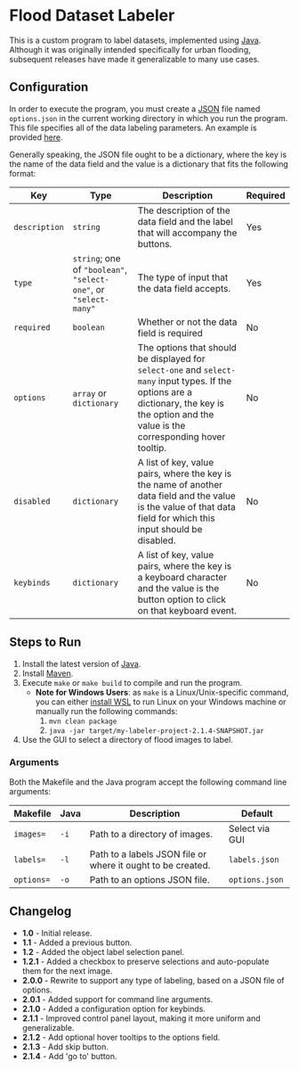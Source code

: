 # Flood Dataset Labeler

This is a custom program to label datasets, implemented using [Java](https://www.java.com/en/). Although it was originally intended specifically for urban flooding, subsequent releases have made it generalizable to many use cases.

## Configuration

In order to execute the program, you must create a [JSON](https://www.json.org/json-en.html) file named `options.json` in the current working directory in which you run the program. This file specifies all of the data labeling parameters. An example is provided [here](options.example.json).

Generally speaking, the JSON file ought to be a dictionary, where the key is the name of the data field and the value is a dictionary that fits the following format:

| Key | Type | Description | Required |
| ---- | ---- | ---- | ---- |
| `description` | `string` | The description of the data field and the label that will accompany the buttons. | Yes |
| `type` | `string`; one of `"boolean"`, `"select-one"`, or `"select-many"` | The type of input that the data field accepts. | Yes |
| `required` | `boolean` | Whether or not the data field is required | No |
| `options` | `array` or `dictionary` | The options that should be displayed for `select-one` and `select-many` input types. If the options are a dictionary, the key is the option and the value is the corresponding hover tooltip. | No |
| `disabled` | `dictionary` | A list of key, value pairs, where the key is the name of another data field and the value is the value of that data field for which this input should be disabled. | No |
| `keybinds` | `dictionary` | A list of key, value pairs, where the key is a keyboard character and the value is the button option to click on that keyboard event. | No |

## Steps to Run

1. Install the latest version of [Java](https://www.oracle.com/java/technologies/downloads/).
2. Install [Maven](https://maven.apache.org/install.html).
3. Execute `make` or `make build` to compile and run the program.
   * **Note for Windows Users**: as `make` is a Linux/Unix-specific command, you can either [install WSL](https://learn.microsoft.com/en-us/windows/wsl/install) to run Linux on your Windows machine or manually run the following commands:
       1. `mvn clean package`
       2. `java -jar target/my-labeler-project-2.1.4-SNAPSHOT.jar`
4. Use the GUI to select a directory of flood images to label.

### Arguments

Both the Makefile and the Java program accept the following command line arguments:

| Makefile | Java | Description | Default |
| ---- | ---- | ---- | ---- |
| `images=` | `-i` | Path to a directory of images. | Select via GUI |
| `labels=` | `-l` | Path to a labels JSON file or where it ought to be created. | `labels.json` |
| `options=` | `-o` | Path to an options JSON file. | `options.json` |

## Changelog

- **1.0** - Initial release.
- **1.1** - Added a previous button.
- **1.2** - Added the object label selection panel.
- **1.2.1** - Added a checkbox to preserve selections and auto-populate them for the next image.
- **2.0.0** - Rewrite to support any type of labeling, based on a JSON file of options.
- **2.0.1** - Added support for command line arguments.
- **2.1.0** - Added a configuration option for keybinds.
- **2.1.1** - Improved control panel layout, making it more uniform and generalizable.
- **2.1.2** - Add optional hover tooltips to the options field.
- **2.1.3** - Add skip button.
- **2.1.4** - Add 'go to' button.